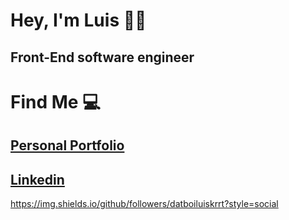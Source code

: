 # Hey, I'm Luis 🙋‍♂️

## Front-End software engineer 

# Find Me 💻

## [Personal Portfolio](https://www.luishernandezdev.com/) 
## [Linkedin](https://www.linkedin.com/in/datboiluiskrrt/)


https://img.shields.io/github/followers/datboiluiskrrt?style=social
